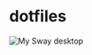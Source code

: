 # dotfiles
![My Sway desktop](https://user-images.githubusercontent.com/22521001/183269113-025c0f11-18a5-443a-94a8-a5dffbda1e4a.png)
